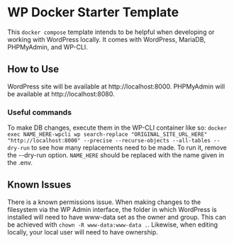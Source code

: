 # WP Docker Starter Template

This `docker compose` template intends to be helpful when developing or working with WordPress locally. It comes with WordPress, MariaDB, PHPMyAdmin, and WP-CLI.

## How to Use
WordPress site will be available at http://localhost:8000.
PHPMyAdmin will be available at http://localhost:8080.

### Useful commands
To make DB changes, execute them in the WP-CLI container like so:
`docker exec NAME_HERE-wpcli wp search-replace "ORIGINAL_SITE_URL_HERE" "http://localhost:8000" --precise --recurse-objects --all-tables --dry-run` to see how many replacements need to be made. To run it, remove the --dry-run option. `NAME_HERE` should be replaced with the name given in the .env.

## Known Issues
There is a known permissions issue. When making changes to the filesystem via the WP Admin interface, the folder in which WordPress is installed will need to have www-data set as the owner and group. This can be achieved with `chown -R www-data:www-data .`. Likewise, when editing locally, your local user will need to have ownership.
